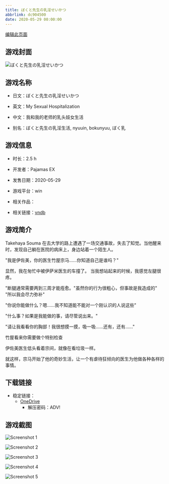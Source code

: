 ```yaml
---
title: ぼくと先生の乳淫せいかつ
abbrlink: dc904500
date: 2020-05-29 00:00:00
---
```

[编辑此页面](https://github.com/ACG-3/ADV3-source/blob/main/source/_posts/games/%E3%81%BC%E3%81%8F%E3%81%A8%E5%85%88%E7%94%9F%E3%81%AE%E4%B9%B3%E6%B7%AB%E3%81%9B%E3%81%84%E3%81%8B%E3%81%A4.md)

## 游戏封面

![ぼくと先生の乳淫せいかつ](https://pan.timero.xyz/d/onedrive/img_lib_001/%E3%81%BC%E3%81%8F%E3%81%A8%E5%85%88%E7%94%9F%E3%81%AE%E4%B9%B3%E6%B7%AB%E3%81%9B%E3%81%84%E3%81%8B%E3%81%A4_cover.avif)


## 游戏名称

- 日文：ぼくと先生の乳淫せいかつ
- 英文：My Sexual Hospitalization
- 中文：我和我的老师的乳头妓女生活

- 别名：ぼくと先生の乳淫生活, nyuuin, bokunyuu, ぼく乳


## 游戏信息

- 时长：2.5 h
- 开发者：Pajamas EX
- 发售日期：2020-05-29
- 游戏平台：win
- 相关作品：

- 相关链接：[vndb](https://vndb.org/v28131)


## 游戏简介

Takehaya Souma 在去大学的路上遭遇了一场交通事故，失去了知觉。当他醒来时，发现自己躺在医院的病床上，身边站着一个陌生人。

"我是伊佐美，你的医生竹屋宗马......你知道自己是谁吗？"

显然，我在匆忙中被伊萨米医生的车撞了。
当我想站起来的时候，我感觉左腿很疼。

"断腿通常需要两到三周才能痊愈。"虽然你的行为很粗心，但事故是我造成的" "所以我会尽力弥补"

"你说你能做什么？嗯......我不知道能不能对一个刚认识的人说这些"

"什么事？如果是我能做的事，请尽管说出来。"

"请让我看看你的胸部！我很想摸一摸，吸一吸......还有，还有......"

竹屋看来你需要做个特别检查

伊佐美医生低头看着宗间，就像在看垃圾一样。

就这样，宗马开始了他的奇妙生活，让一个有虐待狂倾向的医生为他做各种各样的事情。




## 下载链接

- 稳定链接：
    - [OneDrive](https://pan.timero.xyz/onedrive/adv_lib_001/%E3%81%BC%E3%81%8F%E3%81%A8%E5%85%88%E7%94%9F%E3%81%AE%E4%B9%B3%E6%B7%AB%E3%81%9B%E3%81%84%E3%81%8B%E3%81%A4)
        - 解压密码：ADV!



## 游戏截图


![Screenshot 1](https://pan.timero.xyz/d/onedrive/img_lib_001/%E3%81%BC%E3%81%8F%E3%81%A8%E5%85%88%E7%94%9F%E3%81%AE%E4%B9%B3%E6%B7%AB%E3%81%9B%E3%81%84%E3%81%8B%E3%81%A4_Screenshot_1.avif)

![Screenshot 2](https://pan.timero.xyz/d/onedrive/img_lib_001/%E3%81%BC%E3%81%8F%E3%81%A8%E5%85%88%E7%94%9F%E3%81%AE%E4%B9%B3%E6%B7%AB%E3%81%9B%E3%81%84%E3%81%8B%E3%81%A4_Screenshot_2.avif)

![Screenshot 3](https://pan.timero.xyz/d/onedrive/img_lib_001/%E3%81%BC%E3%81%8F%E3%81%A8%E5%85%88%E7%94%9F%E3%81%AE%E4%B9%B3%E6%B7%AB%E3%81%9B%E3%81%84%E3%81%8B%E3%81%A4_Screenshot_3.avif)

![Screenshot 4](https://pan.timero.xyz/d/onedrive/img_lib_001/%E3%81%BC%E3%81%8F%E3%81%A8%E5%85%88%E7%94%9F%E3%81%AE%E4%B9%B3%E6%B7%AB%E3%81%9B%E3%81%84%E3%81%8B%E3%81%A4_Screenshot_4.avif)

![Screenshot 5](https://pan.timero.xyz/d/onedrive/img_lib_001/%E3%81%BC%E3%81%8F%E3%81%A8%E5%85%88%E7%94%9F%E3%81%AE%E4%B9%B3%E6%B7%AB%E3%81%9B%E3%81%84%E3%81%8B%E3%81%A4_Screenshot_5.avif)

